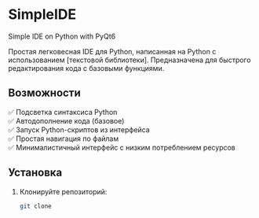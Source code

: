 # SimpleIDE
Simple IDE on Python with PyQt6

Простая легковесная IDE для Python, написанная на Python с использованием [текстовой библиотеки]. Предназначена для быстрого редактирования кода с базовыми функциями.

## Возможности

✅ Подсветка синтаксиса Python  
✅ Автодополнение кода (базовое)  
✅ Запуск Python-скриптов из интерфейса  
✅ Простая навигация по файлам  
✅ Минималистичный интерфейс с низким потреблением ресурсов  

## Установка

1. Клонируйте репозиторий:
   ```bash
   git clone
